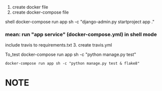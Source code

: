 
1. create docker file 
2. create docker-compose file

shell 
    docker-compose run app sh -c "django-admin.py startproject app ."
### mean: run "app service" (docker-compose.yml) in shell mode

include travis to requirements.txt
3. create travis.yml

To_test
    docker-compose run app sh -c "python manage.py test"

    docker-compose run app sh -c "python manage.py test & flake8"






   # NOTE

   